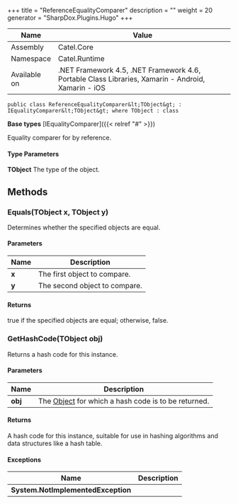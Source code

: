 

+++
title = "ReferenceEqualityComparer" 
description = ""
weight = 20
generator = "SharpDox.Plugins.Hugo"
+++

Name|Value
---|---
Assembly|Catel.Core
Namespace|Catel.Runtime
Available on|.NET Framework 4.5, .NET Framework 4.6, Portable Class Libraries, Xamarin - Android, Xamarin - iOS

```
public class ReferenceEqualityComparer&lt;TObject&gt; : IEqualityComparer&lt;TObject&gt; where TObject : class 
```

**Base types**
[IEqualityComparer]({{&lt; relref "#" &gt;}})

Equality comparer for by reference.

#### Type Parameters

**TObject**
The type of the object.

## Methods

### Equals(TObject x, TObject y)

Determines whether the specified objects are equal.

#### Parameters

Name|Description
---|---
**x**|The first object to compare.
**y**|The second object to compare.

#### Returns

true if the specified objects are equal; otherwise, false.

### GetHashCode(TObject obj)

Returns a hash code for this instance.

#### Parameters

Name|Description
---|---
**obj**|The [Object](#) for which a hash code is to be returned.

#### Returns

A hash code for this instance, suitable for use in hashing algorithms and data structures like a hash table.

#### Exceptions

Name|Description
---|---
**System.NotImplementedException**|

